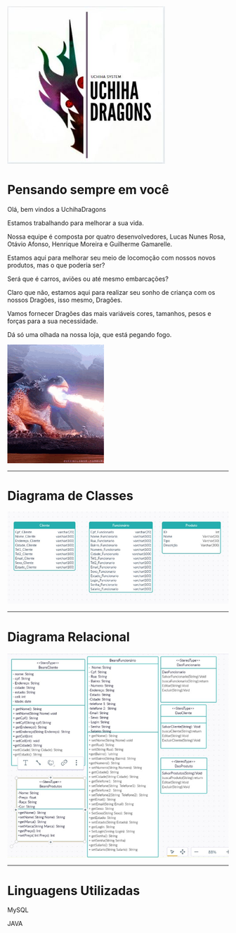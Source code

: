 

![dra_logo](https://github.com/UchihaDragons/UchihaDragons/blob/main/Logo_Loja.JPG)

Pensando sempre em você
==



Olá, bem vindos a UchihaDragons

Estamos trabalhando para melhorar a sua vida.

Nossa equipe é composta por quatro desenvolvedores, Lucas Nunes Rosa, Otávio Afonso, Henrique Moreira e Guilherme Gamarelle.

Estamos aqui para melhorar seu meio de locomoção com nossos novos produtos, mas o que poderia ser?

Será que é carros, aviões ou até mesmo embarcações?

Claro que não, estamos aqui para realizar seu sonho de criança com os nossos Dragões, isso mesmo, Dragões.

Vamos fornecer Dragões das mais variáveis cores, tamanhos, pesos e forças para a sua necessidade.

Dá só uma olhada na nossa loja, que está pegando fogo.


![Fogo](https://github.com/UchihaDragons/UchihaDragons/blob/main/fogo.gif)

------------------------------------------------------------------------------------------------------------------------------------------------------


Diagrama de Classes
=

![Diagrama de classe](https://github.com/UchihaDragons/UchihaDragons/blob/main/Diagram%20de%20classe.jfif)

------------------------------------------------------------------------------------------------------------------------------------------------------


Diagrama Relacional
=
![Diagrama relacional](https://github.com/UchihaDragons/UchihaDragons/blob/main/dIAGRAM%20R.png)

------------------------------------------------------------------------------------------------------------------------------------------------------
Linguagens Utilizadas
=
MySQL

JAVA
